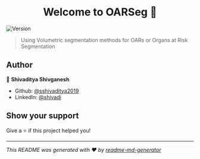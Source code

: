 <h1 align="center">Welcome to OARSeg 👋</h1>
<p>
  <img alt="Version" src="https://img.shields.io/badge/version-1.0.0-blue.svg?cacheSeconds=2592000" />
</p>

> Using Volumetric segmentation methods for OARs or Organs at Risk Segmentation

## Author

👤 **Shivaditya Shivganesh**

* Github: [@sshivaditya2019](https://github.com/sshivaditya2019)
* LinkedIn: [@shivadi](https://linkedin.com/in/shivadi)

## Show your support

Give a ⭐️ if this project helped you!

***
_This README was generated with ❤️ by [readme-md-generator](https://github.com/kefranabg/readme-md-generator)_
